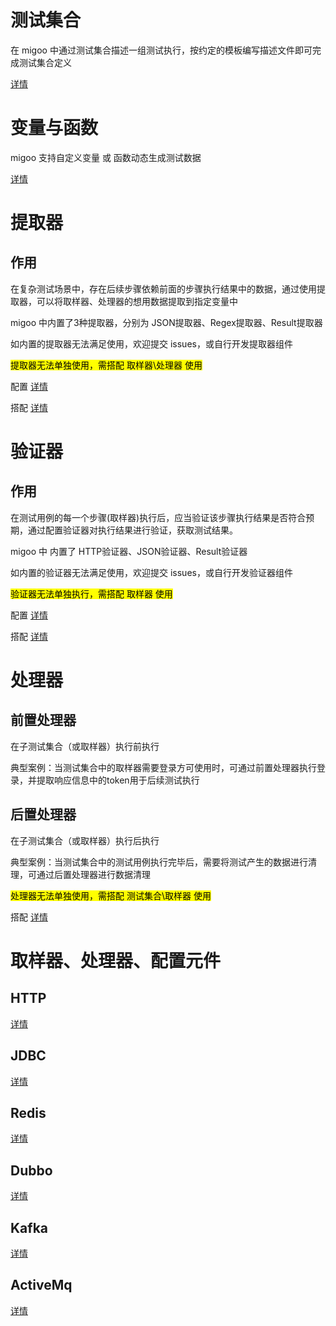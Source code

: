 # 测试集合

在 migoo 中通过测试集合描述一组测试执行，按约定的模板编写描述文件即可完成测试集合定义

[详情](./help/测试集合.md)

# 变量与函数

migoo 支持自定义变量 或 函数动态生成测试数据

[详情](./help/变量与函数.md)

# 提取器

## 作用

在复杂测试场景中，存在后续步骤依赖前面的步骤执行结果中的数据，通过使用提取器，可以将取样器、处理器的想用数据提取到指定变量中

migoo 中内置了3种提取器，分别为 JSON提取器、Regex提取器、Result提取器

如内置的提取器无法满足使用，欢迎提交 issues，或自行开发提取器组件

<mark>提取器无法单独使用，需搭配 取样器\处理器 使用<mark>

配置 [详情](./help/提取器.md)

搭配 [详情](./template/测试集合/测试用例.yaml)

# 验证器

## 作用

在测试用例的每一个步骤(取样器)执行后，应当验证该步骤执行结果是否符合预期，通过配置验证器对执行结果进行验证，获取测试结果。

migoo 中 内置了 HTTP验证器、JSON验证器、Result验证器

如内置的验证器无法满足使用，欢迎提交 issues，或自行开发验证器组件

<mark>验证器无法单独执行，需搭配 取样器 使用<mark>

配置 [详情](./help/验证器.md)

搭配 [详情](./template/测试集合/测试用例.yaml)

# 处理器

## 前置处理器

在子测试集合（或取样器）执行前执行

典型案例：当测试集合中的取样器需要登录方可使用时，可通过前置处理器执行登录，并提取响应信息中的token用于后续测试执行

## 后置处理器

在子测试集合（或取样器）执行后执行

典型案例：当测试集合中的测试用例执行完毕后，需要将测试产生的数据进行清理，可通过后置处理器进行数据清理

<mark>处理器无法单独使用，需搭配 测试集合\取样器 使用<mark>

搭配 [详情](./template/测试集合/测试用例.yaml)

# 取样器、处理器、配置元件

## HTTP

[详情](./help/HTTP.md)

## JDBC

[详情](./help/JDBC.md)

## Redis

[详情](./help/Redis.md)

## Dubbo

[详情](./help/Dubbo.md)

## Kafka

[详情](./help/Kafka.md)

## ActiveMq

[详情](./help/ActiveMq.md)
